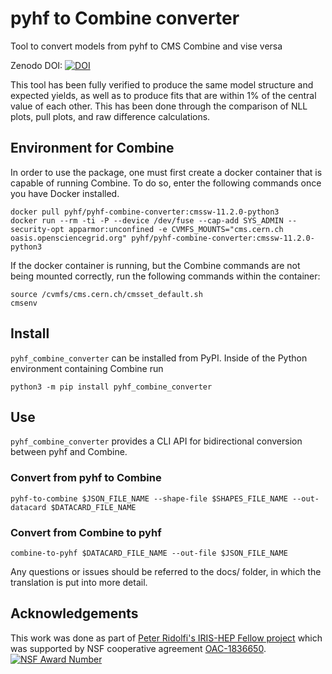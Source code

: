 # pyhf to Combine converter

Tool to convert models from pyhf to CMS Combine and vise versa

Zenodo DOI: [![DOI](https://zenodo.org/badge/492820903.svg)](https://zenodo.org/badge/latestdoi/492820903)

This tool has been fully verified to produce the same model structure and expected yields, as well as to produce fits that are within 1% of the central value of each other. This has been done through the comparison of NLL plots, pull plots, and raw difference calculations.

## Environment for Combine

In order to use the package, one must first create a docker container that is capable of running Combine. To do so, enter the following commands once you have Docker installed.

```
docker pull pyhf/pyhf-combine-converter:cmssw-11.2.0-python3
docker run --rm -ti -P --device /dev/fuse --cap-add SYS_ADMIN --security-opt apparmor:unconfined -e CVMFS_MOUNTS="cms.cern.ch oasis.opensciencegrid.org" pyhf/pyhf-combine-converter:cmssw-11.2.0-python3
```

If the docker container is running, but the Combine commands are not being mounted correctly, run the following commands within the container:

```
source /cvmfs/cms.cern.ch/cmsset_default.sh
cmsenv
```

## Install

`pyhf_combine_converter` can be installed from PyPI. Inside of the Python environment containing Combine run

```
python3 -m pip install pyhf_combine_converter
```

## Use

`pyhf_combine_converter` provides a CLI API for bidirectional conversion between pyhf and Combine.

### Convert from pyhf to Combine

```
pyhf-to-combine $JSON_FILE_NAME --shape-file $SHAPES_FILE_NAME --out-datacard $DATACARD_FILE_NAME
```

### Convert from Combine to pyhf

```
combine-to-pyhf $DATACARD_FILE_NAME --out-file $JSON_FILE_NAME
```

Any questions or issues should be referred to the docs/ folder, in which the translation is put into more detail.

## Acknowledgements

This work was done as part of [Peter Ridolfi's IRIS-HEP Fellow project](https://iris-hep.org/fellows/peterridolfi.html) which was supported by NSF
cooperative agreement [OAC-1836650][NSF-award-1836650].
[![NSF Award Number](https://img.shields.io/badge/NSF-1836650-blue.svg)][NSF-award-1836650]

[NSF-award-1836650]: https://nsf.gov/awardsearch/showAward?AWD_ID=1836650
